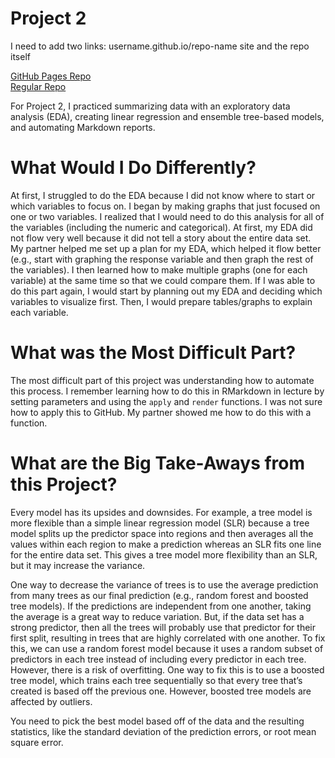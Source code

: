 Project 2
================

I need to add two links: username.github.io/repo-name site and the repo
itself

[GitHub Pages Repo](https://brknapp.github.io/Project_1/) <br> [Regular
Repo](https://github.com/chsueh2/ST558-Project2)

For Project 2, I practiced summarizing data with an exploratory data
analysis (EDA), creating linear regression and ensemble tree-based
models, and automating Markdown reports.

# What Would I Do Differently?

At first, I struggled to do the EDA because I did not know where to
start or which variables to focus on. I began by making graphs that just
focused on one or two variables. I realized that I would need to do this
analysis for all of the variables (including the numeric and
categorical). At first, my EDA did not flow very well because it did not
tell a story about the entire data set. My partner helped me set up a
plan for my EDA, which helped it flow better (e.g., start with graphing
the response variable and then graph the rest of the variables). I then
learned how to make multiple graphs (one for each variable) at the same
time so that we could compare them. If I was able to do this part again,
I would start by planning out my EDA and deciding which variables to
visualize first. Then, I would prepare tables/graphs to explain each
variable.

# What was the Most Difficult Part?

The most difficult part of this project was understanding how to
automate this process. I remember learning how to do this in RMarkdown
in lecture by setting parameters and using the `apply` and `render`
functions. I was not sure how to apply this to GitHub. My partner showed
me how to do this with a function.

# What are the Big Take-Aways from this Project?

Every model has its upsides and downsides. For example, a tree model is
more flexible than a simple linear regression model (SLR) because a tree
model splits up the predictor space into regions and then averages all
the values within each region to make a prediction whereas an SLR fits
one line for the entire data set. This gives a tree model more
flexibility than an SLR, but it may increase the variance.

One way to decrease the variance of trees is to use the average
prediction from many trees as our final prediction (e.g., random forest
and boosted tree models). If the predictions are independent from one
another, taking the average is a great way to reduce variation. But, if
the data set has a strong predictor, then all the trees will probably
use that predictor for their first split, resulting in trees that are
highly correlated with one another. To fix this, we can use a random
forest model because it uses a random subset of predictors in each tree
instead of including every predictor in each tree. However, there is a
risk of overfitting. One way to fix this is to use a boosted tree model,
which trains each tree sequentially so that every tree that’s created is
based off the previous one. However, boosted tree models are affected by
outliers.

You need to pick the best model based off of the data and the resulting
statistics, like the standard deviation of the prediction errors, or
root mean square error.
